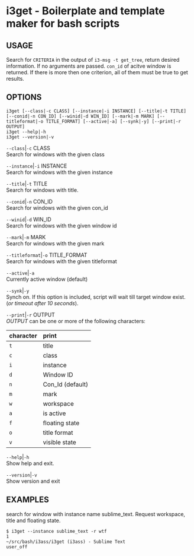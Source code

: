 # i3get - Boilerplate and template maker for bash scripts 

USAGE
-----

Search for `CRITERIA` in the output of `i3-msg -t
get_tree`, return desired information. If no arguments are
passed. `con_id` of acitve window is returned. If there is
more then one criterion, all of them must be true to get
results.


OPTIONS
-------

```text
i3get [--class|-c CLASS] [--instance|-i INSTANCE] [--title|-t TITLE] [--conid|-n CON_ID] [--winid|-d WIN_ID] [--mark|-m MARK] [--titleformat|-o TITLE_FORMAT] [--active|-a] [--synk|-y] [--print|-r OUTPUT]      
i3get --help|-h
i3get --version|-v
```


`--class`|`-c` CLASS  
Search for windows with the given class

`--instance`|`-i` INSTANCE  
Search for windows with the given instance

`--title`|`-t` TITLE  
Search for windows with title.

`--conid`|`-n` CON_ID  
Search for windows with the given con_id

`--winid`|`-d` WIN_ID  
Search for windows with the given window id

`--mark`|`-m` MARK  
Search for windows with the given mark

`--titleformat`|`-o` TITLE_FORMAT  
Search for windows with the given titleformat

`--active`|`-a`  
Currently active window (default)

`--synk`|`-y`  
Synch on. If this option is included,  script will wait
till target window exist. (*or timeout after 10 seconds*).

`--print`|`-r` OUTPUT  
*OUTPUT* can be one or more of the following  characters:  

|character | print
|:---------|:-----
|`t`       | title  
|`c`       | class  
|`i`       | instance  
|`d`       | Window ID  
|`n`       | Con_Id (default)  
|`m`       | mark  
|`w`       | workspace  
|`a`       | is active  
|`f`       | floating state  
|`o`       | title format  
|`v`       | visible state  

`--help`|`-h`  
Show help and exit.

`--version`|`-v`  
Show version and exit

EXAMPLES
--------

search for window with instance name sublime_text.  Request
workspace, title and floating state.  

``` shell
$ i3get --instance sublime_text -r wtf 
1
~/src/bash/i3ass/i3get (i3ass) - Sublime Text
user_off
```



